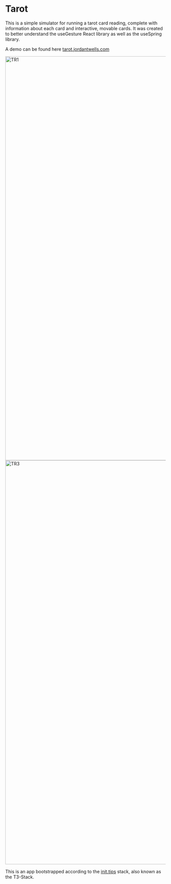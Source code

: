 # Tarot

This is a simple simulator for running a tarot card reading, complete with information about each card and interactive, movable cards. It was created to better understand the useGesture React library as well as the useSpring library. 

A demo can be found here [tarot.jordantwells.com](tarot.jordantwells.com)


<img width="1268" alt="TR1" src="https://user-images.githubusercontent.com/8213365/177203929-8f59e2f8-051c-475c-9027-8a22cadb80e6.png">


<img width="1268" alt="TR3" src="https://user-images.githubusercontent.com/8213365/177203935-61d6c71e-f433-427b-aee6-1ac8e8c36da2.png">


This is an app bootstrapped according to the [init.tips](https://init.tips) stack, also known as the T3-Stack.
